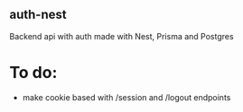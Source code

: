 ## auth-nest

Backend api with auth made with Nest, Prisma and Postgres

# To do:
- make cookie based with /session and /logout endpoints